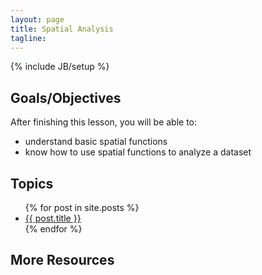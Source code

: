 ```yaml
---
layout: page
title: Spatial Analysis
tagline: 
---
```

{% include JB/setup %}

## Goals/Objectives

After finishing this lesson, you will be able to:

  - understand basic spatial functions
  - know how to use spatial functions to analyze a dataset

## Topics

<ul class="posts">
  {% for post in site.posts %}
    <li><a href="{{ BASE_PATH }}{{ post.url }}">{{ post.title }}</a></li>
  {% endfor %}
</ul>

## More Resources

